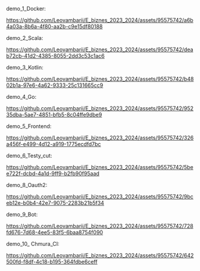 demo_1_Docker:

https://github.com/Leovambarii/E_biznes_2023_2024/assets/95575742/a6b4a03a-8b6a-4f80-aa2b-c9e15df80188


demo_2_Scala:

https://github.com/Leovambarii/E_biznes_2023_2024/assets/95575742/deab72cb-41d2-4385-8055-2dd3c53c1ac6


demo_3_Kotlin:

https://github.com/Leovambarii/E_biznes_2023_2024/assets/95575742/b4802b1a-97e6-4a62-9333-25c131665cc9

demo_4_Go:

https://github.com/Leovambarii/E_biznes_2023_2024/assets/95575742/95235dba-5ae7-4851-bfb5-8c04ffe9dbe9

demo_5_Frontend:

https://github.com/Leovambarii/E_biznes_2023_2024/assets/95575742/326a456f-e499-4d12-a919-1775ecdfd7bc

demo_6_Testy_cut:

https://github.com/Leovambarii/E_biznes_2023_2024/assets/95575742/5bee722f-dcbd-4a1d-9ff9-b2fb90f95aad

demo_8_Oauth2:

https://github.com/Leovambarii/E_biznes_2023_2024/assets/95575742/9bceb12e-b0b4-42e7-9075-2283b21b5f34

demo_9_Bot:

https://github.com/Leovambarii/E_biznes_2023_2024/assets/95575742/728fd676-7d68-4ee5-83f5-6baa8754f090

demo_10_ Chmura_CI:

https://github.com/Leovambarii/E_biznes_2023_2024/assets/95575742/642500fd-f8df-4c18-b195-364fdbe6ceff
